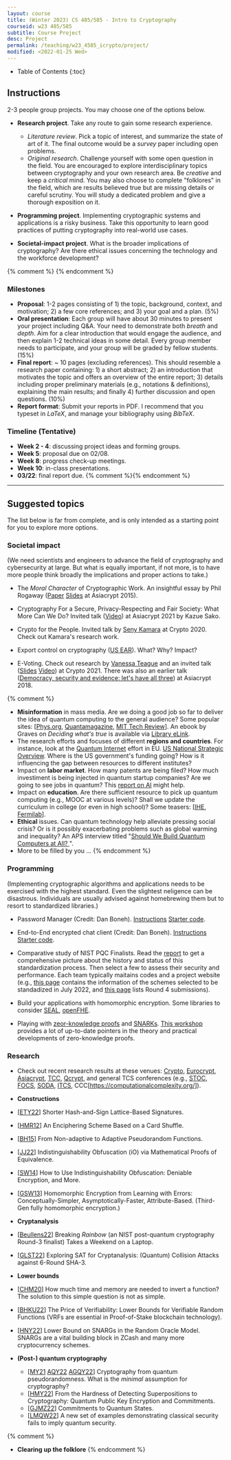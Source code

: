 ```yaml
---
layout: course
title: (Winter 2023) CS 485/585 - Intro to Cryptography
courseid: w23 485/585
subtitle: Course Project
desc: Project
permalink: /teaching/w23_4585_icrypto/project/
modified: <2022-01-25 Wed> 
---
```


* Table of Contents
{:toc}

## Instructions

2-3 people group projects. You may choose one of the options below.
* **Research project**. Take any route to gain some research
  experience.
  *  _Literature review_. Pick a topic of interest, and summarize the
state of art of it. The final outcome would be a _survey_ paper
including open problems.
  *  _Original research_. Challenge yourself with some open question
   in the field. You are encouraged to explore interdisciplinary
   topics between cryptography and your own research area. Be
   _creative_ and keep a _critical_ mind. You may also choose to
   complete "folklores" in the field, which are results believed true
   but are missing details or careful scrutiny. You will study a
   dedicated problem and give a thorough exposition on it.

*  **Programming project**. Implementing cryptographic systems and
   applications is a risky business. Take this opportunity to learn
   good practices of putting cryptography into real-world use cases.

*  **Societal-impact project**. What is the broader implications of
 cryptography? Are there ethical issues concerning the technology and
 the workforce development?
 
{% comment %} {% endcomment %}

### Milestones

*  **Proposal**: 1-2 pages consisting of 1) the topic, background,
   context, and motivation; 2) a few core references; and 3) your goal
   and a plan. (5%)
*  **Oral presentation**: Each group will have about 30 minutes to
   present your project including Q&A. Your need to demonstrate both
   _breath_ and _depth_. Aim for a clear introduction that would
   engage the audience, and then explain 1-2 technical ideas in some
   detail. Every group member needs to participate, and your group
   will be graded by fellow students. (15%)
*  **Final report**: ~ 10 pages (excluding references). This should
   resemble a research paper containing: 1) a short abstract; 2) an
   introduction that motivates the topic and offers an overview of the
   entire report; 3) details including proper preliminary materials
   (e.g., notations & definitions), explaining the main results; and
   finally 4) further discussion and open questions. (10%)
*  **Report format**: Submit your reports in PDF. I recommend that you
   typeset in _LaTeX_, and manage your bibliography using _BibTeX_.

### Timeline (Tentative)
*  **Week 2 - 4**: discussing project ideas and forming groups.
*  **Week 5**: proposal due on 02/08. 
*  **Week 8**: progress check-up meetings.
*  **Week 10**: in-class presentations. 
*  **03/22**: final report due. 
{% comment %}{% endcomment %}
------ 

## Suggested topics 

The list below is far from complete, and is only intended as a
starting point for you to explore more options. 

### Societal impact
(We need scientists and engineers to advance the field of cryptography
and cybersecurity at large. But what is equally important, if not
more, is to have more people think broadly the implications and proper
actions to take.)

* The _Moral Character_ of Cryptographic Work. An insightful essay by
Phil Rogaway
([Paper](https://www.cs.ucdavis.edu/~rogaway/papers/moral-en.pdf)
[Slides](https://www.cs.ucdavis.edu/~rogaway/papers/ac15.pdf) at
Asiacrypt 2015).

*  Cryptography For a Secure, Privacy-Respecting and Fair Society: What
More Can We Do? Invited talk
([Video](https://www.youtube.com/watch?v=23gfTFLp9Is&ab_channel=TheIACR))
at Asiacrypt 2021 by Kazue Sako.

*  Crypto for the People. Invited talk by [Seny
   Kamara](https://cs.brown.edu/~seny/) at Crypto 2020. Check out
   Kamara's research work.

*  Export control on cryptography ([US
   EAR](https://www.bis.doc.gov/index.php/policy-guidance/encryption)). What?
   Why? Impact?

*  E-Voting. Check out research by [Vanessa
   Teague](https://researchers.anu.edu.au/researchers/teague-v) and an
   invited talk
   ([Slides](https://crypto.iacr.org/2021/slides/CRYPTOTeague.pdf)
   [Video](https://www.youtube.com/watch?v=GLQAf6uTExw&ab_channel=TheIACR))
   at Crypto 2021. There was also an earlier talk ([Democracy,
   security and evidence: let's have all
   three](https://asiacrypt.iacr.org/2018/files/SLIDES/WEDNESDAY/Z411/ASIACRYPT2018.pdf))
   at Asiacrypt 2018.

{% comment %} 
* **Misinformation** in mass media.  Are we doing a good job so far to
  deliver the idea of quantum computing to the general audience? Some
  popular sites: [[Phys.org](https://m.phys.org/),
  [Quantamagazine](https://www.quantamagazine.org/tag/quantum-computing/),
  [MIT Tech
  Review](https://www.technologyreview.com/topic/computing/quantum-computing/)]. An
  ebook by Graves on _Deciding what's true_ is available via [Library
  eLink](https://search.library.pdx.edu/primo-explore/fulldisplay?docid=CP71268037550001451&vid=PSU&search_scope=all&tab=default_tab&lang=en_US&context=L).
* The research efforts and focuses of different **regions and
  countries**. For instance, look at the [Quantum Internet](http://quantum-internet.team/) effort in EU. [US National Strategic Overview](https://www.whitehouse.gov/wp-content/uploads/2018/09/National-Strategic-Overview-for-Quantum-Information-Science.pdf). Where is the US government's funding going? How is it influencing the gap between resources to different institutes? 
* Impact on **labor market**. How many patents are being filed? How
  much investiment is being injected in quantum startup companies?
  Are we going to see jobs in quantum? This [report on
  AI](https://web.stanford.edu/~mww/webb_jmp.pdf) might help.
* Impact on **education**. Are there sufficient resource to pick up
  quantum computing (e.g., MOOC at various levels)? Shall we update
  the curriculum in college (or even in high school)? Some teasers:
  [[IHE](https://www.insidehighered.com/digital-learning/blogs/online-trending-now/quantum-leap-future-education), [Fermilab](https://arxiv.org/pdf/2004.07206.pdf)]. 
* **Ethical** issues. Can quantum technology help alleviate pressing
  social crisis? Or is it possibly exacerbating problems such as
  global warming and inequality? An APS interview titled "[Should We Build Quantum Computers at All?
](https://www.aps.org/publications/apsnews/202209/build-quantum.cfm)".
* More to be filled by you ...
{% endcomment %}

### Programming 

(Implementing cryptographic algorithms and applications needs to be
exercised with the highest standard. Even the slightest neligence can
be disastrous. Individuals are usually advised against homebrewing
them but to resort to standardized libraries.) 

*  Password Manager (Credit: Dan
   Boneh). [Instructions](https://crypto.stanford.edu/~dabo/courses/cs255_winter22/hw_and_proj/proj1.pdf)
   [Starter code](https://crypto.stanford.edu/~dabo/courses/cs255_winter22/hw_and_proj/proj1.zip).

*  End-to-End encrypted chat client (Credit: Dan
   Boneh). [Instructions](https://crypto.stanford.edu/~dabo/courses/cs255_winter22/hw_and_proj/proj2.pdf)
   [Starter code](https://crypto.stanford.edu/~dabo/courses/cs255_winter22/hw_and_proj/proj2.zip). 
   
*  Comparative study of NIST PQC Finalists. Read the
   [report](https://csrc.nist.gov/publications/detail/nistir/8413/final)
   to get a comprehensive picture about the history and status of this
   standardization process. Then select a few to assess their security
   and performance. Each team typically maitains codes and a project
   website (e.g., [this
   page](https://csrc.nist.gov/Projects/post-quantum-cryptography/selected-algorithms-2022)
   contains the information of the schemes selected to be standadized
   in July 2022, and [this
   page](https://csrc.nist.gov/Projects/post-quantum-cryptography/round-4-submissions)
   lists Round 4 submissions).

*  Build your applications with homomorphic encryption. Some libraries
   to consider
   [SEAL](https://www.microsoft.com/en-us/research/project/microsoft-seal/),
   [openFHE](https://www.openfhe.org/).

*   Playing with [zeor-knowledge proofs](https://zkproof.org/) and
    [SNARKs](https://z.cash/technology/zksnarks/). [This
    workshop](https://rdi.berkeley.edu/zkp-workshop-2022/) provides a
    lot of up-to-date pointers in the theory and practical
    developments of zero-knowledge proofs.


### Research 

*  Check out recent research results at these venues:
[Crypto](http://www.iacr.org/meetings/crypto/),
[Eurocrypt](https://www.iacr.org/meetings/eurocrypt/),
[Asiacrypt](https://www.iacr.org/meetings/asiacrypt/),
[TCC](https://www.iacr.org/meetings/tcc/),
[Qcrypt](https://2022.qcrypt.net/), and general TCS conferences (e.g.,
[STOC](http://acm-stoc.org/), [FOCS](http://ieee-focs.org/),
[SODA](http://www.siam.org/meetings/archives.php#SODA),
[ITCS](http://itcs-conf.org/),
CCC[https://computationalcomplexity.org/]).

*  **Constructions**
  * [[ETY22](https://eprint.iacr.org/2022/785)] Shorter Hash-and-Sign
    Lattice-Based Signatures.
  *  [[HMR12](https://arxiv.org/abs/1208.1176)] An Enciphering Scheme
     Based on a Card Shuffle.
  * [[BH15](https://link.springer.com/article/10.1007/s00145-013-9169-2)]
    From Non-adaptive to Adaptive Pseudorandom Functions.
  * [[JJ22](https://eprint.iacr.org/2022/1430)] Indistinguishability
    Obfuscation (iO) via Mathematical Proofs of Equivalence.
  * [[SW14](https://eprint.iacr.org/2013/454)] How to Use
    Indistinguishability Obfuscation: Deniable Encryption, and More.
  * [[GSW13](https://eprint.iacr.org/2013/340)] Homomorphic Encryption
    from Learning with Errors: Conceptually-Simpler,
    Asymptotically-Faster, Attribute-Based. (Third-Gen fully
    homomorphic encryption.)

*  **Cryptanalysis**
  * [[Beullens22](https://eprint.iacr.org/2022/214)] Breaking
    _Rainbow_ (an NIST post-quantum cryptography Round-3 finalist)
    Takes a Weekend on a Laptop.
  * [[GLST22](https://eprint.iacr.org/2022/184)] Exploring SAT for
    Cryptanalysis: (Quantum) Collision Attacks against 6-Round SHA-3.

*  **Lower bounds**
  * [[CHM20](https://eprint.iacr.org/2020/687)] How much time and
    memory are needed to invert a function? The solution to this
    simple question is not as simple.
  * [[BHKU22](https://eprint.iacr.org/2022/762)] The Price of
    Verifiability: Lower Bounds for Verifiable Random Functions (VRFs
    are essential in Proof-of-Stake blockchain technology).
  * [[HNY22](https://eprint.iacr.org/2022/178)] Lower Bound on SNARGs
    in the Random Oracle Model. SNARGs are a vital building block in
    ZCash and many more cryptocurrency schemes.
  
* **(Post-) quantum cryptography**
  *  [[MY21](https://arxiv.org/abs/2112.06369)
     [AQY22](https://arxiv.org/abs/2112.10020)
     [AGQY22](https://arxiv.org/abs/2211.01444)] Cryptography from
     quantum pseudorandomness. What is the _minimal_ assumption for
     cryptography?
  *  [[HMY22](https://arxiv.org/abs/2210.05978)] From the Hardness of
     Detecting Superpositions to Cryptography: Quantum Public Key
     Encryption and Commitments.
  *  [[GJMZ22](https://eprint.iacr.org/2022/1358)] Commitments to
     Quantum States.
  *  [[LMQW22](https://eprint.iacr.org/2022/869)] A new set of
     examples demonstrating classical security fails to imply quantum
     security. 

{% comment %}
* **Clearing up the folklore**
{% endcomment %}
